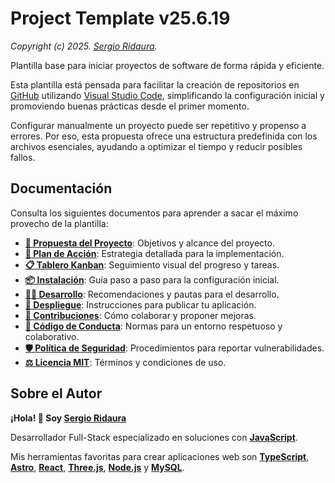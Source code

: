 # Project Template v25.6.19

_Copyright (c) 2025. [Sergio Ridaura](https://github.com/sergio-ridaura)._

Plantilla base para iniciar proyectos de software de forma rápida y eficiente.

Esta plantilla está pensada para facilitar la creación de repositorios en [GitHub](https://github.com/) utilizando [Visual Studio Code](https://code.visualstudio.com/), simplificando la configuración inicial y promoviendo buenas prácticas desde el primer momento.

Configurar manualmente un proyecto puede ser repetitivo y propenso a errores. Por eso, esta propuesta ofrece una estructura predefinida con los archivos esenciales, ayudando a optimizar el tiempo y reducir posibles fallos.

## Documentación

Consulta los siguientes documentos para aprender a sacar el máximo provecho de la plantilla:

- **[🌟 Propuesta del Proyecto](PROPOSAL.md)**: Objetivos y alcance del proyecto.
- **[🔧 Plan de Acción](ACTION_PLAN.md)**: Estrategia detallada para la implementación.
- **[📋 Tablero Kanban](KANBAN.md)**: Seguimiento visual del progreso y tareas.
- **[📦 Instalación](INSTALL.md)**: Guía paso a paso para la configuración inicial.
- **[👨‍💻 Desarrollo](DEVELOP.md)**: Recomendaciones y pautas para el desarrollo.
- **[🚀 Despliegue](DEPLOY.md)**: Instrucciones para publicar tu aplicación.
- **[🤝 Contribuciones](CONTRIBUTING.md)**: Cómo colaborar y proponer mejoras.
- **[📜 Código de Conducta](CODE_OF_CONDUCT.md)**: Normas para un entorno respetuoso y colaborativo.
- **[🛡️ Política de Seguridad](SECURITY.md)**: Procedimientos para reportar vulnerabilidades.
- **[⚖️ Licencia MIT](../../LICENSE)**: Términos y condiciones de uso.

## Sobre el Autor

**¡Hola! 👋 Soy [Sergio Ridaura](https://github.com/sergio-ridaura)**

Desarrollador Full-Stack especializado en soluciones con **[JavaScript](https://developer.mozilla.org/docs/Web/JavaScript)**.

Mis herramientas favoritas para crear aplicaciones web son **[TypeScript](https://www.typescriptlang.org/)**, **[Astro](https://astro.build/)**, **[React](https://react.dev/)**, **[Three.js](https://threejs.org/)**, **[Node.js](https://nodejs.org/)** y **[MySQL](https://www.mysql.com/)**.
